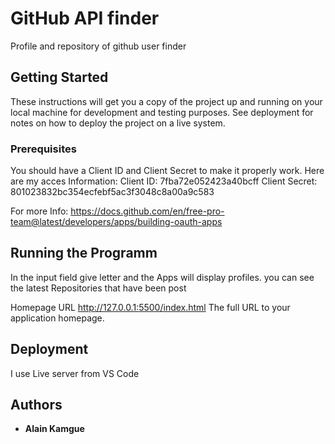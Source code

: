 # GitHub API finder

Profile and repository of github user finder

## Getting Started

These instructions will get you a copy of the project up and running on your local machine for development and testing purposes. See deployment for notes on how to deploy the project on a live system.

### Prerequisites

You should have a Client ID and Client Secret
to make it properly work.
Here are my acces Information:
Client ID: 7fba72e052423a40bcff
Client Secret: 801023832bc354ecfebf5ac3f3048c8a00a9c583

For more Info:
https://docs.github.com/en/free-pro-team@latest/developers/apps/building-oauth-apps

## Running the Programm

In the input field give letter and the Apps will display profiles.
you can see the latest Repositories that have been post

Homepage URL
http://127.0.0.1:5500/index.html
The full URL to your application homepage.

## Deployment

I use Live server from VS Code

## Authors

- **Alain Kamgue**
